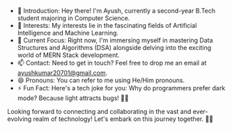 - 👋 Introduction: Hey there! I'm Ayush, currently a second-year B.Tech student majoring in Computer Science.
- 👀 Interests: My interests lie in the fascinating fields of Artificial Intelligence and Machine Learning.
- 🌱 Current Focus: Right now, I'm immersing myself in mastering Data Structures and Algorithms (DSA) alongside delving into the exciting world of MERN Stack development.
- 📫 Contact: Need to get in touch? Feel free to drop me an email at ayushkumar20701@gmail.com.
- 😄 Pronouns: You can refer to me using He/Him pronouns.
- ⚡ Fun Fact: Here's a tech joke for you: Why do programmers prefer dark mode? Because light attracts bugs! 🐞😄

Looking forward to connecting and collaborating in the vast and ever-evolving realm of technology! Let's embark on this journey together. 🚀✨

<!---
ayush-20701/ayush-20701 is a ✨ special ✨ repository because its `README.md` (this file) appears on your GitHub profile.
You can click the Preview link to take a look at your changes.
--->
